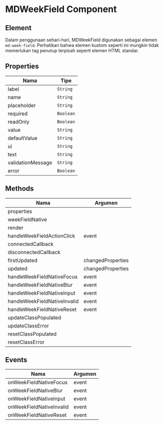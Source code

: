 # MDWeekField Component

## Element

Dalam penggunaan sehari-hari, MDWeekField digunakan sebagai elemen `md-week-field`. Perhatikan bahwa elemen kustom seperti ini mungkin tidak memerlukan tag penutup terpisah seperti elemen HTML standar.

## Properties

| Nama | Tipe |
| --- | --- |
| label | `String` |
| name | `String` |
| placeholder | `String` |
| required | `Boolean` |
| readOnly | `Boolean` |
| value | `String` |
| defaultValue | `String` |
| ui | `String` |
| text | `String` |
| validationMessage | `String` |
| error | `Boolean` |

## Methods

| Nama | Argumen |
| --- | --- |
| properties |  |
| weekFieldNative |  |
| render |  |
| handleWeekFieldActionClick | event |
| connectedCallback |  |
| disconnectedCallback |  |
| firstUpdated | changedProperties |
| updated | changedProperties |
| handleWeekFieldNativeFocus | event |
| handleWeekFieldNativeBlur | event |
| handleWeekFieldNativeInput | event |
| handleWeekFieldNativeInvalid | event |
| handleWeekFieldNativeReset | event |
| updateClassPopulated |  |
| updateClassError |  |
| resetClassPopulated |  |
| resetClassError |  |

## Events

| Nama | Argumen |
| --- | --- |
| onWeekFieldNativeFocus | event |
| onWeekFieldNativeBlur | event |
| onWeekFieldNativeInput | event |
| onWeekFieldNativeInvalid | event |
| onWeekFieldNativeReset | event |

